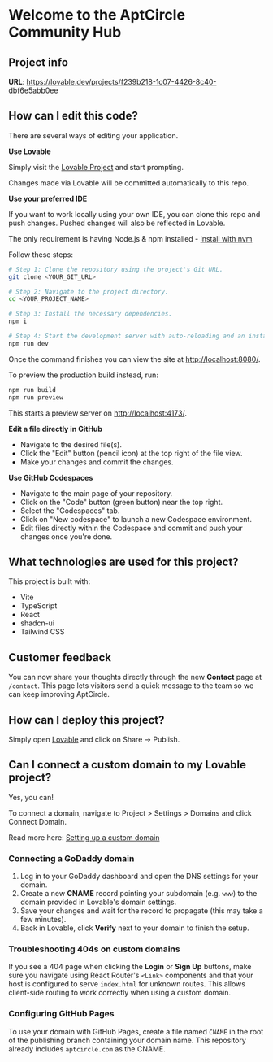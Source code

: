 # Welcome to the AptCircle Community Hub

## Project info

**URL**: https://lovable.dev/projects/f239b218-1c07-4426-8c40-dbf6e5abb0ee

## How can I edit this code?

There are several ways of editing your application.

**Use Lovable**

Simply visit the [Lovable Project](https://lovable.dev/projects/f239b218-1c07-4426-8c40-dbf6e5abb0ee) and start prompting.

Changes made via Lovable will be committed automatically to this repo.

**Use your preferred IDE**

If you want to work locally using your own IDE, you can clone this repo and push changes. Pushed changes will also be reflected in Lovable.

The only requirement is having Node.js & npm installed - [install with nvm](https://github.com/nvm-sh/nvm#installing-and-updating)

Follow these steps:

```sh
# Step 1: Clone the repository using the project's Git URL.
git clone <YOUR_GIT_URL>

# Step 2: Navigate to the project directory.
cd <YOUR_PROJECT_NAME>

# Step 3: Install the necessary dependencies.
npm i

# Step 4: Start the development server with auto-reloading and an instant preview.
npm run dev
```

Once the command finishes you can view the site at [http://localhost:8080/](http://localhost:8080/).

To preview the production build instead, run:

```sh
npm run build
npm run preview
```
This starts a preview server on [http://localhost:4173/](http://localhost:4173/).

**Edit a file directly in GitHub**

- Navigate to the desired file(s).
- Click the "Edit" button (pencil icon) at the top right of the file view.
- Make your changes and commit the changes.

**Use GitHub Codespaces**

- Navigate to the main page of your repository.
- Click on the "Code" button (green button) near the top right.
- Select the "Codespaces" tab.
- Click on "New codespace" to launch a new Codespace environment.
- Edit files directly within the Codespace and commit and push your changes once you're done.

## What technologies are used for this project?

This project is built with:

- Vite
- TypeScript
- React
- shadcn-ui
- Tailwind CSS

## Customer feedback

You can now share your thoughts directly through the new **Contact** page at `/contact`.
This page lets visitors send a quick message to the team so we can keep improving AptCircle.

## How can I deploy this project?

Simply open [Lovable](https://lovable.dev/projects/f239b218-1c07-4426-8c40-dbf6e5abb0ee) and click on Share -> Publish.

## Can I connect a custom domain to my Lovable project?

Yes, you can!

To connect a domain, navigate to Project > Settings > Domains and click Connect Domain.

Read more here: [Setting up a custom domain](https://docs.lovable.dev/tips-tricks/custom-domain#step-by-step-guide)

### Connecting a GoDaddy domain

1. Log in to your GoDaddy dashboard and open the DNS settings for your domain.
2. Create a new **CNAME** record pointing your subdomain (e.g. `www`) to the domain provided in Lovable's domain settings.
3. Save your changes and wait for the record to propagate (this may take a few minutes).
4. Back in Lovable, click **Verify** next to your domain to finish the setup.

### Troubleshooting 404s on custom domains

If you see a 404 page when clicking the **Login** or **Sign Up** buttons, make sure
you navigate using React Router's `<Link>` components and that your host is
configured to serve `index.html` for unknown routes. This allows client-side
routing to work correctly when using a custom domain.

### Configuring GitHub Pages

To use your domain with GitHub Pages, create a file named `CNAME` in the root of the publishing branch containing your domain name. This repository already includes `aptcircle.com` as the CNAME.

